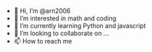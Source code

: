 - 👋 Hi, I’m @arn2006
- 👀 I’m interested in math and coding
- 🌱 I’m currently learning Python and javascript
- 💞️ I’m looking to collaborate on ...
- 📫 How to reach me 

<!---
arn2006/arn2006 is a ✨ special ✨ repository because its `README.md` (this file) appears on your GitHub profile.
You can click the Preview link to take a look at your changes.
--->
